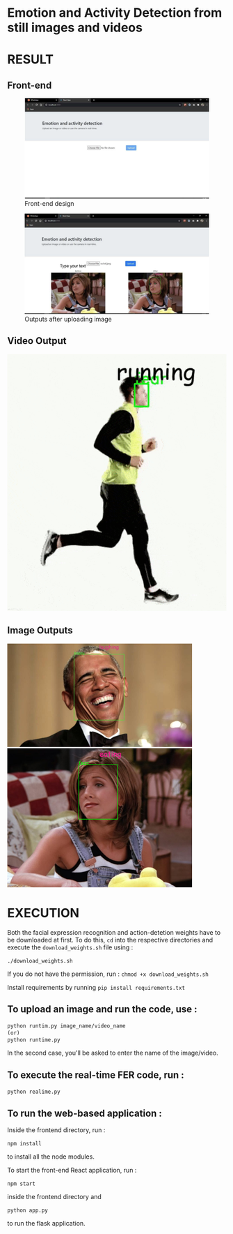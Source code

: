 # Emotion and Activity Detection from still images and videos

# RESULT

## Front-end 

<figure>
    <img src='https://github.com/SurajSubramanian/Emotion-and-Activity-Detection/blob/main/images/frontend1.png' alt='missing' width = '425'/>
    <figcaption>Front-end design</figcaption>
</figure>
<figure>
    <img src='https://github.com/SurajSubramanian/Emotion-and-Activity-Detection/blob/main/images/frontend2.png' alt='missing' width = '425'/>
    <figcaption>Outputs after uploading image</figcaption>
</figure>


## Video Output

<img src="https://github.com/SurajSubramanian/Emotion-and-Activity-Detection/blob/main/images/running(ouput)%20(3).gif" width="555"/>

## Image Outputs

<img src="https://github.com/SurajSubramanian/Emotion-and-Activity-Detection/blob/main/images/laughing.png" width="425"/>

<img src="https://github.com/SurajSubramanian/Emotion-and-Activity-Detection/blob/main/images/emotion-activity.png" width="425"/>

# EXECUTION

Both the facial expression recognition and action-detetion weights have to be downloaded at first. To do this, `cd` into the respective directories and execute the `download_weights.sh` file using : 

```
./download_weights.sh
```

If you do not have the permission, run : `chmod +x download_weights.sh`

Install requirements by running `pip install requirements.txt`

## To upload an image and run the code, use :
```
python runtim.py image_name/video_name
(or)
python runtime.py
```

In the second case, you'll be asked to enter the name of the image/video.

## To execute the real-time FER code, run :

```
python realime.py
```

## To run the web-based application :

Inside the frontend directory, run :
```
npm install
```
to install all the node modules.

To start the front-end React application, run :
```
npm start
```
inside the frontend directory and 
```
python app.py
```
to run the flask application.
